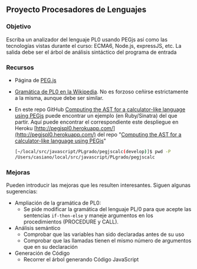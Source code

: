 <!-- toc -->
## Proyecto Procesadores de Lenguajes

### Objetivo

Escriba un analizador del lenguaje PL0 usando PEGjs así como las tecnologías vistas 
durante el curso: ECMA6, Node.js, expressJS, etc. 
La salida debe ser el árbol de análisis sintáctico del programa de entrada

### Recursos

* Página de [PEG.js](http://pegjs.majda.cz/)
* [Gramática de PL0 en la Wikipedia](http://en.wikipedia.org/wiki/Recursive_descent_parser).  No es forzoso ceñirse estrictamente a la misma, aunque debe ser similar.
* En este repo GitHub [Computing the AST for a calculator-like language using PEGjs](https://github.com/crguezl/pegjscalc) puede encontrar un ejemplo (en Ruby/Sinatra) del que partir. 
Aquí puede encontrar el correspondiente este despliegue en Heroku [http://pegjspl0.herokuapp.com/](http://pegjspl0.herokuapp.com/) del repo "[Computing the AST for a calculator-like language using PEGjs](https://github.com/crguezl/pegjscalc)" 

  ```bash
  [~/local/src/javascript/PLgrado/pegjscalc(develop)]$ pwd -P
  /Users/casiano/local/src/javascript/PLgrado/pegjscalc
  ```

### Mejoras

Pueden introducir las mejoras que les resulten interesantes. Siguen algunas sugerencias:

* Ampliación de la gramática de PL0:
  * Se pide modificar la gramática del lenguaje PL/0 para que acepte las sentencias `if-then-else` y maneje argumentos en los procedimientos (PROCEDURE y CALL).
* Análisis semántico
  * Comprobar que las variables han sido declaradas antes de su uso
  * Comprobar que las llamadas tienen el mismo número de argumentos que en su declaración
* Generación de Código
  * Recorrer el árbol generando Código JavaScript 

